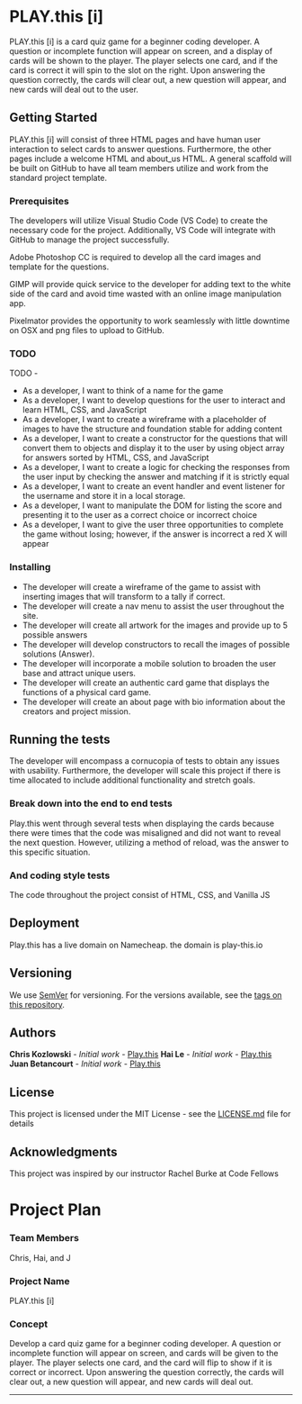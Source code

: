 # PLAY.this [i]

PLAY.this [i] is a card quiz game for a beginner coding developer.  A question or incomplete function will appear on screen, and a display of cards will be shown to the player.  The player selects one card, and if the card is correct it will spin to the slot on the right.  Upon answering the question correctly, the cards will clear out, a new question will appear, and new cards will deal out to the user.

## Getting Started

PLAY.this [i] will consist of three HTML pages and have human user interaction to select cards to answer questions. Furthermore, the other pages include a welcome HTML and about_us HTML. A general scaffold will be built on GitHub to have all team members utilize and work from the standard project template.

### Prerequisites

The developers will utilize Visual Studio Code (VS Code) to create the necessary code for the project. Additionally, VS Code will integrate with GitHub to manage the project successfully. 

Adobe Photoshop CC is required to develop all the card images and template for the questions. 

GIMP will provide quick service to the developer for adding text to the white side of the card and avoid time wasted with an online image manipulation app. 

Pixelmator provides the opportunity to work seamlessly with little downtime on OSX and png files to upload to GitHub.

### TODO

TODO -
* As a developer, I want to think of a name for the game 
* As a developer, I want to develop questions for the user to interact and learn HTML, CSS, and JavaScript
* As a developer, I want to create a wireframe with a placeholder of images to have the structure and foundation stable for adding content
* As a developer, I want to create a constructor for the questions that will convert them to objects and display it to the user by using object array for answers sorted by HTML, CSS, and JavaScript
* As a developer, I want to create a logic for checking the responses from the user input by checking the answer and matching if it is strictly equal
* As a developer, I want to create an event handler and event listener for the username and store it in a local storage.
* As a developer, I want to manipulate the DOM for listing the score and presenting it to the user as a correct choice or incorrect choice
* As a developer, I want to give the user three opportunities to complete the game without losing; however, if the answer is incorrect a red X will appear

### Installing

* The developer will create a wireframe of the game to assist with inserting images that will transform to a tally if correct. 
* The developer will create a nav menu to assist the user throughout the site.
* The developer will create all artwork for the images and provide up to 5 possible answers 
* The developer will develop constructors to recall the images of possible solutions (Answer). 
* The developer will incorporate a mobile solution to broaden the user base and attract unique users. 
* The developer will create an authentic card game that displays the functions of a physical card game. 
* The developer will create an about page with bio information about the creators and project mission.

## Running the tests

The developer will encompass a cornucopia of tests to obtain any issues with usability. Furthermore, the developer will scale this project if there is time allocated to include additional functionality and stretch goals.

### Break down into the end to end tests

Play.this went through several tests when displaying the cards because there were times that the code was misaligned and did not want to reveal the next question. However, utilizing a method of reload, was the answer to this specific situation. 

### And coding style tests

The code throughout the project consist of HTML, CSS, and Vanilla JS

## Deployment

Play.this has a live domain on Namecheap. the domain is play-this.io

## Versioning

We use [SemVer](http://semver.org/) for versioning. For the versions available, see the [tags on this repository](https://github.com/your/project/tags). 

## Authors

**Chris Kozlowski** - *Initial work* - [Play.this](https://github.com/kozlowskicd/PLAY.this)
**Hai Le** - *Initial work* - [Play.this](https://github.com/haitle16/PLAY.this)
**Juan Betancourt** - *Initial work* - [Play.this](https://github.com/Juan-Betancourt/PLAY.this)

## License

This project is licensed under the MIT License - see the [LICENSE.md](LICENSE.md) file for details

## Acknowledgments

This project was inspired by our instructor Rachel Burke at Code Fellows

# Project Plan

### Team Members
Chris, Hai, and J

### Project Name
PLAY.this [i]

### Concept
Develop a card quiz game for a beginner coding developer.  A question or incomplete function will appear on screen, and cards will be given to the player.  The player selects one card, and the card will flip to show if it is correct or incorrect.  Upon answering the question correctly, the cards will clear out, a new question will appear, and new cards will deal out.

-------------------------------------------------

